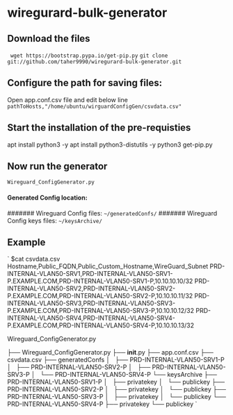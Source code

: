 # wiregurard-bulk-generator

## Download the files
` wget https://bootstrap.pypa.io/get-pip.py`
`git clone git://github.com/taher9990/wiregurard-bulk-generator.git`

## Configure the path for saving files:

Open app.conf.csv file and edit below line 
`pathToHosts,"/home/ubuntu/wirguardConfigGen/csvdata.csv"`

## Start the installation of the pre-requisties
apt install python3 -y
apt install python3-distutils -y
python3 get-pip.py

## Now run the generator 
`Wireguard_ConfigGenerator.py`

#### Generated Config location:
####### Wireguard Config files:
`~/generatedConfs/`
####### Wireguard Config keys files:
`~/keysArchive/`


## Example
`
$cat csvdata.csv
Hostname,Public_FQDN,Public_Custom_Hostname,WireGuard_Subnet
PRD-INTERNAL-VLAN50-SRV1,PRD-INTERNAL-VLAN50-SRV1-P.EXAMPLE.COM,PRD-INTERNAL-VLAN50-SRV1-P,10.10.10.10/32
PRD-INTERNAL-VLAN50-SRV2,PRD-INTERNAL-VLAN50-SRV2-P.EXAMPLE.COM,PRD-INTERNAL-VLAN50-SRV2-P,10.10.10.11/32
PRD-INTERNAL-VLAN50-SRV3,PRD-INTERNAL-VLAN50-SRV3-P.EXAMPLE.COM,PRD-INTERNAL-VLAN50-SRV3-P,10.10.10.12/32
PRD-INTERNAL-VLAN50-SRV4,PRD-INTERNAL-VLAN50-SRV4-P.EXAMPLE.COM,PRD-INTERNAL-VLAN50-SRV4-P,10.10.10.13/32

Wireguard_ConfigGenerator.py

├── Wireguard_ConfigGenerator.py
├── __init__.py
├── app.conf.csv
├── csvdata.csv
├── generatedConfs
│   ├── PRD-INTERNAL-VLAN50-SRV1-P
│   ├── PRD-INTERNAL-VLAN50-SRV2-P
│   ├── PRD-INTERNAL-VLAN50-SRV3-P
│   └── PRD-INTERNAL-VLAN50-SRV4-P
└── keysArchive
    ├── PRD-INTERNAL-VLAN50-SRV1-P
    │   ├── privatekey
    │   └── publickey
    ├── PRD-INTERNAL-VLAN50-SRV2-P
    │   ├── privatekey
    │   └── publickey
    ├── PRD-INTERNAL-VLAN50-SRV3-P
    │   ├── privatekey
    │   └── publickey
    └── PRD-INTERNAL-VLAN50-SRV4-P
        ├── privatekey
        └── publickey
`
